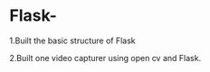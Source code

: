 # Flask- 
1.Built the basic structure of Flask 

2.Built one video capturer using open cv and Flask.
